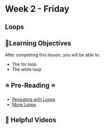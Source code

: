 # Week 2 - Friday

## Loops

## 📍Learning Objectives
After completing this lesson, you will be able to:

- The for loop
- The while loop


## ⭐️ Pre-Reading ⭐️
- [Repeating with Loops](https://digitalcrafts.instructure.com/courses/252/pages/reading-repeating-with-loops)
- [More Loops](https://digitalcrafts.instructure.com/courses/252/pages/reading-more-loops)



<!-- ## 🟡 Lecture Presentations
- [JS Conditionals](https://dc-web-slides.netlify.app/javascript/conditionals#1)
- [The debug process](https://docs.google.com/document/d/1Hb3IZVcnrZQ6FXNgiqUBbqrEkRv-k1O_TFffqj3KoVs/edit) -->

<!-- ## 🟣Labs 
- [js conditionals lab](https://github.com/DigitalCraftsStudents/js-lab-conditionals) -->


<!-- ## 🟠Homework 

- [homework](https://github.com/DigitalCraftsStudents/js-hw-conditionals) -->


## 🔵 Helpful Videos

<!-- - []() -->





